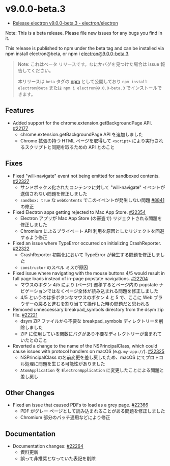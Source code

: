 # v9.0.0-beta.3

- [Release electron v9.0.0-beta.3 - electron/electron](https://github.com/electron/electron/releases/tag/v9.0.0-beta.3)

Note: This is a beta release. Please file new issues for any bugs you find in it.

This release is published to npm under the beta tag and can be installed via npm install electron@beta, or npm i electron@9.0.0-beta.3.

> Note: これはベータ リリースです。なにかバグを見つけた場合は issue 報告してください。
>
> 本リリースは `beta` タグの [npm](https://www.npmjs.com/package/electron) として公開しており `npm install electron@beta` または `npm i electron@9.0.0-beta.3` でインストールできます。

## Features

- Added support for the chrome.extension.getBackgroundPage API. [#22177](https://github.com/electron/electron/pull/22177)
  - chrome.extension.getBackgroundPage API を追加しました
  - Chrome 拡張の持つ HTML ページを取得して `<script>` により実行されるスクリプトと同期を取るための API とのこと

## Fixes

- Fixed "will-navigate" event not being emitted for sandboxed contents. [#22327](https://github.com/electron/electron/pull/22327)
  - サンドボックス化されたコンテンツに対して "will-navigate" イベントが送信されない問題を修正しました
  - `sandbox: true` な `webContents` でこのイベントが発生しない問題 [#8841](https://github.com/electron/electron/issues/8841) の修正
- Fixed Electron apps getting rejected to Mac App Store. [#22354](https://github.com/electron/electron/pull/22354)
  - Electron アプリが Mac App Store (の審査で) リジェクトされる問題を修正しました
  - Chromium によるプライベート API 利用を原因としたリジェクトを回避するよう修正
- Fixed an issue where TypeError occurred on initializing CrashReporter. [#22322](https://github.com/electron/electron/pull/22322)
  - CrashReporter 初期化において TypeError が発生する問題を修正しました
  - `constructor` のスペル ミスが原因
- Fixed issue where navigating with the mouse buttons 4/5 would result in full page loads instead of in-page popstate navigations. [#22204](https://github.com/electron/electron/pull/22204)
  - マウスのボタン 4/5 により (ページ) 遷移するとページ内の popstate ナビゲーションではなくページ全体が読み込まれる問題を修正しました
  - 4/5 というのは多ボタンなマウスのボタン 4 と 5 で、ここに Web ブラウザーの戻ると進むを割り当てて操作した時の問題だと思われる
- Removed unneccessary breakpad_symbols directory from the dsym zip file. [#22221](https://github.com/electron/electron/pull/22221)
  - dsym ZIP ファイルから不要な breakpad_symbols ディレクトリーを削除しました
  - ZIP に使用している関数にバグがあり不要なディレクトリーが含まれていたとのこと
- Reverted a change to the name of the NSPrincipalClass, which could cause issues with protocol handlers on macOS (e.g. `my-app://`). [#22325](https://github.com/electron/electron/pull/22325)
  - NSPrincipalClass の名前変更を差し戻したため、macOS にてプロトコル処理に問題を生じる可能性がありました
  - `AtomApplication` を `ElectronApplication` に変更したことによる問題と差し戻し

## Other Changes

- Fixed an issue that caused PDFs to load as a grey page. [#22366](https://github.com/electron/electron/pull/22366)
  - PDF がグレー ページとして読み込まれることがある問題を修正しました
  - Chromium 部分のパッチ適用などにより修正

## Documentation

- Documentation changes: [#22264](https://github.com/electron/electron/pull/22264)
  - 資料更新
  - 誤って非推奨となっていた表記を削除
